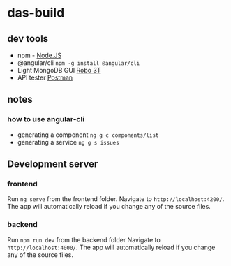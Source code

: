 # das-build

## dev tools
- npm - [Node.JS](https://nodejs.org/en/)
- @angular/cli ```npm -g install @angular/cli```
- Light MongoDB GUI [Robo 3T](https://robomongo.org/download)
- API tester [Postman](https://www.getpostman.com/)

## notes
### how to use angular-cli
- generating a component ```ng g c components/list```
- generating a service ```ng g s issues```


## Development server
### frontend
Run `ng serve` from the frontend folder.
Navigate to `http://localhost:4200/`. The app will automatically reload if you change any of the source files.

### backend
Run `npm run dev` from the backend folder
Navigate to `http://localhost:4000/`. The app will automatically reload if you change any of the source files.
